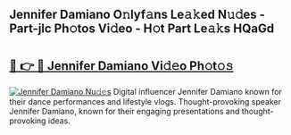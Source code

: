 ## Jennifer Damiano O𝚗lyf𝚊ns Le𝚊𝚔ed N𝚞𝚍es - Part-jlc Ph𝚘tos Vi𝚍eo - H𝚘t Part Le𝚊𝚔s HQaGd

# <h2><a href="http://hf5b7nz.feru.top/?c=Jennifer+Damiano">🔗 👉 🔴 Jennifer Damiano Vi𝚍𝚎o Ph𝚘t𝚘𝚜</a></h2>

[![Jennifer Damiano Nu𝚍𝚎s](https://i.imgur.com/0TWrTi3.gif)](http://hf5b7nz.feru.top/?c=Jennifer+Damiano)
Digital influencer Jennifer Damiano known for their dance performances and lifestyle vlogs. Thought-provoking speaker Jennifer Damiano, known for their engaging presentations and thought-provoking ideas. 
